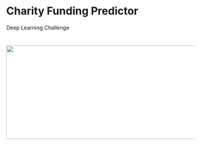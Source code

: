 # Charity Funding Predictor
Deep Learning Challenge
#
<img align=center src="https://user-images.githubusercontent.com/85762953/143806470-cad1161b-687d-4ab5-b59b-1b17442cd652.jpg" width="600" height="250">

